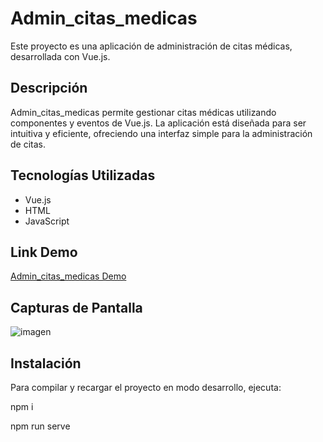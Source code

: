 # Admin_citas_medicas

Este proyecto es una aplicación de administración de citas médicas, desarrollada con Vue.js.

## Descripción

Admin_citas_medicas permite gestionar citas médicas utilizando componentes y eventos de Vue.js. La aplicación está diseñada para ser intuitiva y eficiente, ofreciendo una interfaz simple para la administración de citas.

## Tecnologías Utilizadas

- Vue.js
- HTML
- JavaScript

## Link Demo

[Admin_citas_medicas Demo](https://admin-citas-medicas.vercel.app/)

## Capturas de Pantalla
![imagen](https://github.com/Novaversocl/Admin_citas_medicas/assets/95386670/ba29a6a9-3ea5-413d-b108-45184511860e)


## Instalación

Para compilar y recargar el proyecto en modo desarrollo, ejecuta:

npm i

npm run serve






